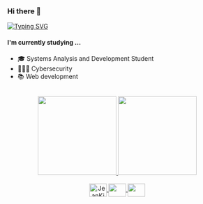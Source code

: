 ### Hi there 👋

[![Typing SVG](https://readme-typing-svg.herokuapp.com?font=Fira+Code&size=19&pause=1000&color=F70000&width=435&lines=An%C3%A1lise+e+desenvolvimento+de+sistemas)](https://git.io/typing-svg)


#### I'm currently studying ...
  - 🎓 Systems Analysis and Development Student
  - 👨🏻‍💻 Cybersecurity 
  - 📚 Web development

 <br>


<div align="center">
  <a href="https://github.com/JeanKick">
  <img height="180em" src="https://github-readme-stats.vercel.app/api?username=JeanKick&show_icons=true&theme=aura_dark&include_all_commits=true&count_private=true"/>
  <img height="180em" src="https://github-readme-stats.vercel.app/api/top-langs/?username=JeanKick&layout=compact&langs_count=7&theme=aura_dark"/>
</div>
<div align="center" style="display: inline_block"><br>
  
  <img align="center" alt="JeanKick-HTML" height="30" width="40" src="https://cdn.jsdelivr.net/gh/devicons/devicon/icons/html5/html5-original-wordmark.svg" />
  <img align="center" alt="" height="30" width="40" src="https://cdn.jsdelivr.net/gh/devicons/devicon/icons/css3/css3-original-wordmark.svg" />
  <img align="center" alt="" height="30" width="40" src="https://cdn.jsdelivr.net/gh/devicons/devicon/icons/python/python-original-wordmark.svg" />
                                                 
 
   
  
<!--   <div>
  <br>

To be continued...
  
  </div> -->
